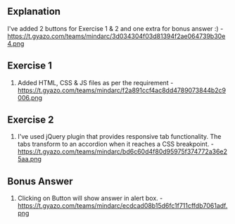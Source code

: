 Explanation
-------------
I've added 2 buttons for Exercise 1 & 2 and one extra for bonus answer :) - https://t.gyazo.com/teams/mindarc/3d034304f03d81394f2ae064739b30e4.png


Exercise 1
-------------
1. Added HTML, CSS & JS files as per the requirement - https://t.gyazo.com/teams/mindarc/f2a891ccf4ac8dd4789073844b2c9006.png

Exercise 2
------------
1. I've used jQuery plugin that provides responsive tab functionality. The tabs transform to an accordion when it reaches a CSS breakpoint. - https://t.gyazo.com/teams/mindarc/bd6c60d4f80d95975f374772a36e25aa.png

Bonus Answer
---------------
1. Clicking on Button will show answer in alert box. - https://t.gyazo.com/teams/mindarc/ecdcad08b15d6fc1f711cffdb7061adf.png